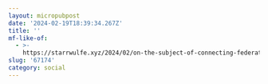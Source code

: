 ```yaml
---
layout: micropubpost
date: '2024-02-19T18:39:34.267Z'
title: ''
mf-like-of:
  - >-
    https://starrwulfe.xyz/2024/02/on-the-subject-of-connecting-federated-social-media-networks/
slug: '67174'
category: social
---
```

